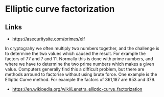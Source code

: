 # Elliptic curve factorization

## Links

- https://asecuritysite.com/primes/elf

In cryptograhy we often multiply two numbers together, and the challenge is to determine the two values which caused the result. For example the factors of 77 and 7 and 11. Normally this is done with prime numbers, and where we have to determine the two prime numbers which makes a given value. Computers generally find this a difficult problem, but there are methods arround to factorise without using brute force. One example is the Elliptic Curve method. For example the factors of 361,187 are 953 and 379.

- https://en.wikipedia.org/wiki/Lenstra_elliptic-curve_factorization
